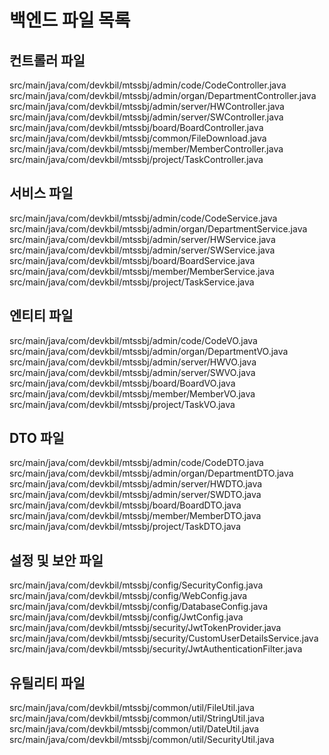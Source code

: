 # 백엔드 파일 목록

## 컨트롤러 파일
src/main/java/com/devkbil/mtssbj/admin/code/CodeController.java
src/main/java/com/devkbil/mtssbj/admin/organ/DepartmentController.java
src/main/java/com/devkbil/mtssbj/admin/server/HWController.java
src/main/java/com/devkbil/mtssbj/admin/server/SWController.java
src/main/java/com/devkbil/mtssbj/board/BoardController.java
src/main/java/com/devkbil/mtssbj/common/FileDownload.java
src/main/java/com/devkbil/mtssbj/member/MemberController.java
src/main/java/com/devkbil/mtssbj/project/TaskController.java

## 서비스 파일
src/main/java/com/devkbil/mtssbj/admin/code/CodeService.java
src/main/java/com/devkbil/mtssbj/admin/organ/DepartmentService.java
src/main/java/com/devkbil/mtssbj/admin/server/HWService.java
src/main/java/com/devkbil/mtssbj/admin/server/SWService.java
src/main/java/com/devkbil/mtssbj/board/BoardService.java
src/main/java/com/devkbil/mtssbj/member/MemberService.java
src/main/java/com/devkbil/mtssbj/project/TaskService.java

## 엔티티 파일
src/main/java/com/devkbil/mtssbj/admin/code/CodeVO.java
src/main/java/com/devkbil/mtssbj/admin/organ/DepartmentVO.java
src/main/java/com/devkbil/mtssbj/admin/server/HWVO.java
src/main/java/com/devkbil/mtssbj/admin/server/SWVO.java
src/main/java/com/devkbil/mtssbj/board/BoardVO.java
src/main/java/com/devkbil/mtssbj/member/MemberVO.java
src/main/java/com/devkbil/mtssbj/project/TaskVO.java

## DTO 파일
src/main/java/com/devkbil/mtssbj/admin/code/CodeDTO.java
src/main/java/com/devkbil/mtssbj/admin/organ/DepartmentDTO.java
src/main/java/com/devkbil/mtssbj/admin/server/HWDTO.java
src/main/java/com/devkbil/mtssbj/admin/server/SWDTO.java
src/main/java/com/devkbil/mtssbj/board/BoardDTO.java
src/main/java/com/devkbil/mtssbj/member/MemberDTO.java
src/main/java/com/devkbil/mtssbj/project/TaskDTO.java

## 설정 및 보안 파일
src/main/java/com/devkbil/mtssbj/config/SecurityConfig.java
src/main/java/com/devkbil/mtssbj/config/WebConfig.java
src/main/java/com/devkbil/mtssbj/config/DatabaseConfig.java
src/main/java/com/devkbil/mtssbj/config/JwtConfig.java
src/main/java/com/devkbil/mtssbj/security/JwtTokenProvider.java
src/main/java/com/devkbil/mtssbj/security/CustomUserDetailsService.java
src/main/java/com/devkbil/mtssbj/security/JwtAuthenticationFilter.java

## 유틸리티 파일
src/main/java/com/devkbil/mtssbj/common/util/FileUtil.java
src/main/java/com/devkbil/mtssbj/common/util/StringUtil.java
src/main/java/com/devkbil/mtssbj/common/util/DateUtil.java
src/main/java/com/devkbil/mtssbj/common/util/SecurityUtil.java 